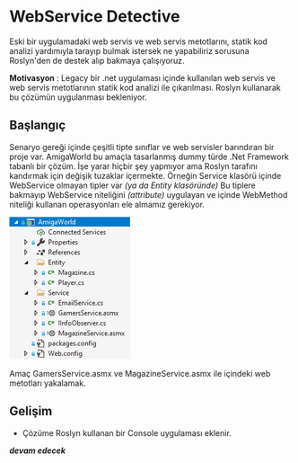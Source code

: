 # WebService Detective

Eski bir uygulamadaki web servis ve web servis metotlarını, statik kod analizi yardımıyla tarayıp bulmak istersek ne yapabiliriz sorusuna Roslyn'den de destek alıp bakmaya çalışıyoruz.

__Motivasyon__ : Legacy bir .net uygulaması içinde kullanılan web servis ve web servis metotlarının statik kod analizi ile çıkarılması. Roslyn kullanarak bu çözümün uygulanması bekleniyor.

## Başlangıç

Senaryo gereği içinde çeşitli tipte sınıflar ve web servisler barındıran bir proje var. AmigaWorld bu amaçla tasarlanmış dummy türde .Net Framework tabanlı bir çözüm. İşe yarar hiçbir şey yapmıyor ama Roslyn tarafını kandırmak için değişik tuzaklar içermekte. Örneğin Service klasörü içinde WebService olmayan tipler var _(ya da Entity klasöründe)_ Bu tiplere bakmayıp WebService niteliğini _(attribute)_ uygulayan ve içinde WebMethod niteliği kullanan operasyonları ele almamız gerekiyor.

![./assets/screenshot_1.png](./assets/screenshot_1.png)

Amaç GamersService.asmx ve MagazineService.asmx ile içindeki web metotları yakalamak.

## Gelişim

- Çözüme Roslyn kullanan bir Console uygulaması eklenir.

___devam edecek___
